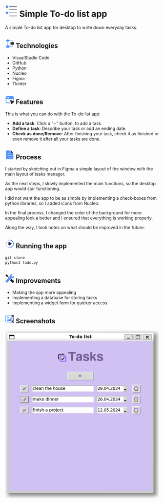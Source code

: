 # <img src="img/bullet-list@2x.png" width="40" height="40"> Simple To-do list app

A simple To-do list app for desktop to write down everyday tasks.

## <img src="img/decision-process@2x.png" width="30" height="30"> Technologies

- VisualStudio Code
- GitHub
- Python
- Nucleo
- Figma
- Tkinter

## <img src="img/window-pointer@2x.png" width="30" height="30"> Features

This is what you can do with the To-do list app:

- **Add a task**: Click a "+" button, to add a task.
- **Define a task**: Describe your task or add an ending date.
- **Check as done/Remove**: After finishing your task, check it as finished or even remove it after all your tasks are done.

## <img src="img/file-text@2x.png" width="30" height="30"> Process

I started by sketching out in Figma a simple layout of the window with the main layout of tasks manager.

As the next steps, I slowly implemented the main functions, so the desktop app would star functioning. 

I did not want the app to be as simple by implementing a check-boxes from python libraries, so I added icons from Nucleo.

In the final process, I changed the color of the background for more appealing look a better and I ensured that everything is working properly.

Along the way, I took notes on what should be improved in the future.

## <img src="img/half-dotted-circle-play@2x.png" width="30" height="30"> Running the app

    git clone 
    python3 todo.py

## <img src="img/settings@2x.png" width="30" height="30"> Improvements

- Making the app more appealing
- Implementing a database for storing tasks
- Implementing a widget form for quicker access

## <img src="img/digital-image@2x.png" width="30" height="30"> Screenshots

<img src="img/sc1.png" width="550" height="550" >
